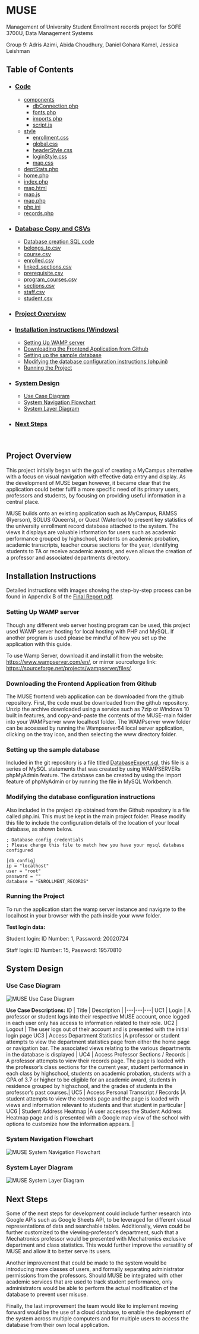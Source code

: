 # MUSE
Management of University Student Enrollment records project for SOFE 3700U, Data Management Systems

Group 9: Adris Azimi, Abida Choudhury, Daniel Gohara Kamel, Jessica Leishman


## Table of Contents
- ### [Code](https://github.com/DanielKamel2001/MUSE/tree/main/Code)
    - [components](https://github.com/DanielKamel2001/MUSE/tree/main/Code/components)
        - [dbConnection.php](https://github.com/DanielKamel2001/MUSE/blob/main/Code/components/dbConnection.php)
        - [fonts.php](https://github.com/DanielKamel2001/MUSE/blob/main/Code/components/fonts.php)
        - [imports.php](https://github.com/DanielKamel2001/MUSE/blob/main/Code/components/imports.php)
        - [script.js](https://github.com/DanielKamel2001/MUSE/blob/main/Code/components/script.js)
    - [style](https://github.com/DanielKamel2001/MUSE/tree/main/Code/style)
        - [enrollment.css](https://github.com/DanielKamel2001/MUSE/blob/main/Code/style/enrollment.css)
        - [global.css](https://github.com/DanielKamel2001/MUSE/blob/main/Code/style/global.css)
        - [headerStyle.css](https://github.com/DanielKamel2001/MUSE/blob/main/Code/style/headerStyle.css)
        - [loginStyle.css](https://github.com/DanielKamel2001/MUSE/blob/main/Code/style/loginStyle.css)
        - [map.css](https://github.com/DanielKamel2001/MUSE/blob/main/Code/style/map.css)
    - [deptStats.php](https://github.com/DanielKamel2001/MUSE/blob/main/Code/deptStats.php)
    - [home.php](https://github.com/DanielKamel2001/MUSE/blob/main/Code/home.php)
    - [index.php](https://github.com/DanielKamel2001/MUSE/blob/main/Code/index.php)
    - [map.html](https://github.com/DanielKamel2001/MUSE/blob/main/Code/map.html)
    - [map.js](https://github.com/DanielKamel2001/MUSE/blob/main/Code/map.js)
    - [map.php](https://github.com/DanielKamel2001/MUSE/blob/main/Code/map.php)
    - [php.ini](https://github.com/DanielKamel2001/MUSE/blob/main/Code/php.ini)
    - [records.php](https://github.com/DanielKamel2001/MUSE/blob/main/Code/records.php)

- ### [Database Copy and CSVs](https://github.com/DanielKamel2001/MUSE/tree/main/Database%20Copy%20and%20CSVs)
    - [Database creation SQL code](https://github.com/DanielKamel2001/MUSE/blob/main/Database%20Copy%20and%20CSVs/DatabaseExport.sql)
    - [belongs_to.csv](https://github.com/DanielKamel2001/MUSE/blob/main/Database%20Copy%20and%20CSVs/belongs_to.csv)
    - [course.csv](https://github.com/DanielKamel2001/MUSE/blob/main/Database%20Copy%20and%20CSVs/course.csv)
    - [enrolled.csv](https://github.com/DanielKamel2001/MUSE/blob/main/Database%20Copy%20and%20CSVs/enrolled.csv)
    - [linked_sections.csv](https://github.com/DanielKamel2001/MUSE/blob/main/Database%20Copy%20and%20CSVs/linked_sections.csv)
    - [prerequisite.csv](https://github.com/DanielKamel2001/MUSE/blob/main/Database%20Copy%20and%20CSVs/prerequisite.csv)
    - [program_courses.csv](https://github.com/DanielKamel2001/MUSE/blob/main/Database%20Copy%20and%20CSVs/program_courses.csv)
    - [sections.csv](https://github.com/DanielKamel2001/MUSE/blob/main/Database%20Copy%20and%20CSVs/sections.csv)
    - [staff.csv](https://github.com/DanielKamel2001/MUSE/blob/main/Database%20Copy%20and%20CSVs/staff.csv)
    - [student.csv](https://github.com/DanielKamel2001/MUSE/blob/main/Database%20Copy%20and%20CSVs/student.csv)
    
- ### [Project Overview](https://github.com/DanielKamel2001/MUSE#project-overview-1)

- ### [Installation instructions (Windows)](https://github.com/DanielKamel2001/MUSE#installation-instructions)
    - [Setting Up WAMP server](https://github.com/DanielKamel2001/MUSE#setting-up-wamp-server)
    - [Downloading the Frontend Application from Github](https://github.com/DanielKamel2001/MUSE#downloading-the-frontend-application-from-github)
    - [Setting up the sample database](https://github.com/DanielKamel2001/MUSE#setting-up-the-sample-database)
    - [Modifying the database configuration instructions (php.ini)](https://github.com/DanielKamel2001/MUSE#modifying-the-database-configuration-instructions)
    - [Running the Project](https://github.com/DanielKamel2001/MUSE#running-the-project)

- ### [System Design](https://github.com/DanielKamel2001/MUSE#system-design-1)
    - [Use Case Diagram](https://github.com/DanielKamel2001/MUSE/blob/main/Use%20Case%20Diagram.png)
    - [System Navigation Flowchart](https://github.com/DanielKamel2001/MUSE/blob/main/System%20Navigation%20Flowchart.png)
    - [System Layer Diagram](https://github.com/DanielKamel2001/MUSE/blob/main/System%20Layer%20Diagram.png)

- ### [Next Steps](https://github.com/DanielKamel2001/MUSE#next-steps-1)

<br>

## Project Overview
This project initially began with the goal of creating a MyCampus alternative with a focus on visual navigation with effective data entry and display. As the development of MUSE began however, it became clear that the application could better fulfil a more specific need of its primary users, professors and students, by focusing on providing useful information in a central place.

MUSE builds onto an existing application such as MyCampus, RAMSS (Ryerson), SOLUS (Queen’s), or Quest (Waterloo) to present key statistics of the university enrollment record database attached to the system.  The views it displays are valuable information for users such as academic performance grouped by highschool, students on academic probation, academic transcripts, teacher course sections for the year, identifying students to TA or receive academic awards, and even allows the creation of a professor and associated departments directory.

## Installation Instructions
Detailed instructions with images showing the step-by-step process can be found in Appendix B of the [Final Report pdf]().

### Setting Up WAMP server
Though any different web server hosting program can be used, this project used WAMP server hosting for local hosting with PHP and MySQL. If another program is used please be mindful of how you set up the application with this guide.

To use Wamp Server, download it and install it from the website: https://www.wampserver.com/en/,
or mirror sourceforge link: https://sourceforge.net/projects/wampserver/files/. 

### Downloading the Frontend Application from Github
The MUSE frontend web application can be downloaded from the github repository.
First, the code must be downloaded from the github repository.
Unzip the archive downloaded using a service such as 7zip or Windows 10 built in features, and copy-and-paste the contents of the MUSE-main folder into your WAMPserver www localhost folder.
The WAMPserver www folder can be accessed by running the Wampserver64 local server application, clicking on the tray icon, and then selecting the www directory folder.

### Setting up the sample database
Included in the git repository is a file titled [DatabaseExport.sql](https://github.com/DanielKamel2001/MUSE/blob/main/Database%20Copy%20and%20CSVs/DatabaseExport.sql), this file is a series of MySQL statements that was created by using WAMPSERVERs phpMyAdmin feature. The database can be created by using the import feature of phpMyAdmin or by running the file in MySQL Workbench.

### Modifying the database configuration instructions
Also included in the project zip obtained from the Github repository is a file called php.ini. This must be kept in the main project folder. Please modify this file to include the configuration details of the location of your local database, as shown below.
```
; Database config credentials
; Please change this file to match how you have your mysql database configured 

[db_config]
ip = "localhost"
user = "root"
password = ""
database = "ENROLLMENT_RECORDS"
 ```
### Running the Project
To run the application start the wamp server instance and navigate to the localhost in your browser with the path inside your www folder.

**Test login data:**

Student login:
 ID Number: 1, Password: 20020724
 
Staff login:
 ID Number: 15, Password: 19570810


## System Design
### Use Case Diagram
![MUSE Use Case Diagram](https://github.com/DanielKamel2001/MUSE/blob/main/Use%20Case%20Diagram.png)

**Use Case Descriptions:**
ID | Title | Description |
|---|---|---|
 UC1 | Login | A professor or student logs into their respective MUSE account, once logged in each user only has access to information related to their role. 
UC2 | Logout | The user logs out of their account and is presented with the initial login page
UC3 | Access Department Statistics |A professor or student attempts to view the department statistics page from either the home page or navigation bar. The associated views relating to the various departments in the database is displayed |
UC4 | Access Professor Sections / Records | A professor attempts to view their records page. The page is loaded with the professor’s class sections for the current year, student performance in each class by highschool, students on academic probation, students with a GPA of 3.7 or higher to be eligible for an academic award, students in residence grouped by highschool, and the grades of students in the professor’s past courses.|
UC5 | Access Personal Transcript / Records |A student attempts to view the records page and the page is loaded with views and information relevant to students and that student in particular |
UC6 | Student Address Heatmap |A user accesses the Student Address Heatmap page and is presented with a Google map view of the school with options to customize how the information appears. |

### System Navigation Flowchart
![MUSE System Navigation Flowchart](https://github.com/DanielKamel2001/MUSE/blob/main/System%20Navigation%20Flowchart.png)

### System Layer Diagram
![MUSE System Layer Diagram](https://github.com/DanielKamel2001/MUSE/blob/main/System%20Layer%20Diagram.png)

## Next Steps
Some of the next steps for development could include further research into Google APIs such as Google Sheets API, to be leveraged for different visual representations of data and searchable tables.  Additionally, views could be further customized to the viewing-professor’s department, such that a Mechatronics professor would be presented with Mechatronics exclusive department and class statistics.  This would further improve the versatility of MUSE and allow it to better serve its users.

Another improvement that could be made to the system would be introducing more classes of users, and formally separating administrator permissions from the professors.  Should MUSE be integrated with other academic services that are used to track student performance, only administrators would be able to perform the actual modification of the database to prevent user misuse.  

Finally, the last improvement the team would like to implement moving forward would be the use of a cloud database, to enable the deployment of the system across multiple computers and for multiple users to access the database from their own local application.




